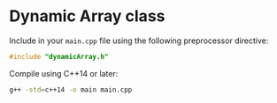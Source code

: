 # Dynamic Array class

Include in your `main.cpp` file using the following preprocessor directive:
```cpp
#include "dynamicArray.h"
```

Compile using C++14 or later:
```bash
g++ -std=c++14 -o main main.cpp
```